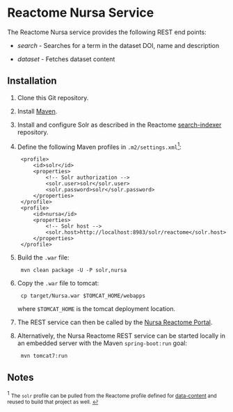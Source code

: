 Reactome Nursa Service
======================
The Reactome Nursa service provides the following REST end points:

* _search_ - Searches for a term in the dataset DOI, name and description

* _dataset_ - Fetches dataset content

Installation
------------
1. Clone this Git repository.

2. Install [Maven](http://maven.apache.org/install.html).

3. Install and configure Solr as described in the Reactome
   [search-indexer](https://github.com/reactome/search-indexer) repository.

4. Define the following Maven profiles in
   `.m2/settings.xml`<a name="solr-profile-note-link" href="#user-content-solr-profile-note"><sup>1</sup></a>:

        <profile>
            <id>solr</id>
            <properties>
                <!-- Solr authorization -->
                <solr.user>solr</solr.user>
                <solr.password>solr</solr.password>
            </properties>
        </profile>
        <profile>
            <id>nursa</id>
            <properties>
                <!-- Solr host -->
                <solr.host>http://localhost:8983/solr/reactome</solr.host>
            </properties>
        </profile>

5. Build the `.war` file:

        mvn clean package -U -P solr,nursa

6. Copy the `.war` file to tomcat:

        cp target/Nursa.war $TOMCAT_HOME/webapps
   
   where `$TOMCAT_HOME` is the tomcat deployment location.

7. The REST service can then be called by the
   [Nursa Reactome Portal](https://github.com/nursa-reactome/browser).

8. Alternatively, the Nursa Reactome REST service can be started locally
   in an embedded server with the Maven `spring-boot:run` goal: 

        mvn tomcat7:run

Notes
-----
<a name="solr-profile-note"><sup>1</sup></a>
<small>
   The `solr` profile can be pulled from the Reactome profile
   defined for [data-content](https://github.com/reactome/data-content)
   and reused to build that project as well.
   [&hookleftarrow;](#user-content-solr-profile-note-link)
</small>
